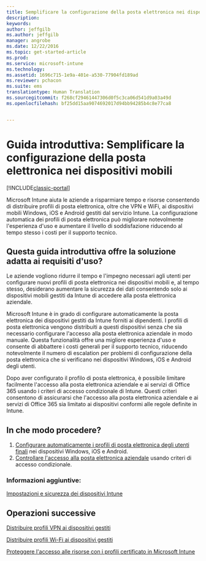 ```yaml
---
title: Semplificare la configurazione della posta elettronica nei dispositivi mobili | Documentazione Microsoft
description: 
keywords: 
author: jeffgilb
ms.author: jeffgilb
manager: angrobe
ms.date: 12/22/2016
ms.topic: get-started-article
ms.prod: 
ms.service: microsoft-intune
ms.technology: 
ms.assetid: 1696c715-1e9a-401e-a530-77904fd189ad
ms.reviewer: pchacon
ms.suite: ems
translationtype: Human Translation
ms.sourcegitcommit: f268cf29461447306d0f5c3ca06d541d9a03a49d
ms.openlocfilehash: bf25dd15aa9074692017d94bb94285b4c8e77ca8


---
```


# <a name="quick-start-guide-simplify-email-configuration-on-mobile-devices"></a>Guida introduttiva: Semplificare la configurazione della posta elettronica nei dispositivi mobili

[!INCLUDE[classic-portal](../includes/classic-portal.md)]

Microsoft Intune aiuta le aziende a risparmiare tempo e risorse consentendo di distribuire profili di posta elettronica, oltre che VPN e WiFi, ai dispositivi mobili Windows, iOS e Android gestiti dal servizio Intune. La configurazione automatica dei profili di posta elettronica può migliorare notevolmente l'esperienza d'uso e aumentare il livello di soddisfazione riducendo al tempo stesso i costi per il supporto tecnico.

## <a name="is-this-quick-start-guide-right-for-me"></a>Questa guida introduttiva offre la soluzione adatta ai requisiti d'uso?
Le aziende vogliono ridurre il tempo e l'impegno necessari agli utenti per configurare nuovi profili di posta elettronica nei dispositivi mobili e, al tempo stesso, desiderano aumentare la sicurezza dei dati consentendo solo ai dispositivi mobili gestiti da Intune di accedere alla posta elettronica aziendale.

Microsoft Intune è in grado di configurare automaticamente la posta elettronica dei dispositivi gestiti da Intune forniti ai dipendenti. I profili di posta elettronica vengono distribuiti a questi dispositivi senza che sia necessario configurare l'accesso alla posta elettronica aziendale in modo manuale. Questa funzionalità offre una migliore esperienza d'uso e consente di abbattere i costi generali per il supporto tecnico, riducendo notevolmente il numero di escalation per problemi di configurazione della posta elettronica che si verificano nei dispositivi Windows, iOS e Android degli utenti.

Dopo aver configurato il profilo di posta elettronica, è possibile limitare facilmente l'accesso alla posta elettronica aziendale e ai servizi di Office 365 usando i criteri di accesso condizionale di Intune. Questi criteri consentono di assicurarsi che l'accesso alla posta elettronica aziendale e ai servizi di Office 365 sia limitato ai dispositivi conformi alle regole definite in Intune.

## <a name="how-do-i-do-it"></a>In che modo procedere?
1.  [Configurare automaticamente i profili di posta elettronica degli utenti finali](/intune/deploy-use/configure-access-to-corporate-email-using-email-profiles-with-microsoft-intune) nei dispositivi Windows, iOS e Android.
2.  [Controllare l'accesso alla posta elettronica aziendale](/intune/deploy-use/restrict-access-to-email-and-o365-services-with-microsoft-intune) usando criteri di accesso condizionale.


### <a name="additional-information"></a>Informazioni aggiuntive:
[Impostazioni e sicurezza dei dispositivi Intune](/intune/deploy-use/manage-settings-and-features-on-your-devices-with-microsoft-intune-policies)

## <a name="what-should-i-do-next"></a>Operazioni successive
[Distribuire profili VPN ai dispositivi gestiti](/intune/deploy-use/vpn-connections-in-microsoft-intune)

[Distribuire profili Wi-Fi ai dispositivi gestiti](/intune/deploy-use/wi-fi-connections-in-microsoft-intune)

[Proteggere l'accesso alle risorse con i profili certificato in Microsoft Intune](/intune/deploy-use/secure-resource-access-with-certificate-profiles)



<!--HONumber=Dec16_HO3-->


